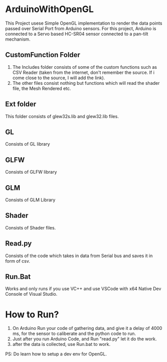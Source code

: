 # ArduinoWithOpenGL

This Project usese Simple OpenGL implementation to render the data points passed over Serial Port from Arduino sensors. For this project, Arduino is connected to a Servo based HC-SR04 sensor connected to a pan-tilt mechanism. 


## CustomFunction Folder

1. The Includes folder consists of some of the custom functions such as CSV Reader (taken from the internet, don't remember the source. If i come close to the source, I will add the link).
2. The other files consist nothing but functions which will read the shader file, the Mesh Rendered etc. 

## Ext folder

This folder consists of glew32s.lib and glew32.lib files.

## GL 

Consists of GL library

## GLFW

Consists of GLFW library

## GLM

Consists of GLM Library

## Shader 

Consists of Shader files.

## Read.py 

Consists of the code which takes in data from Serial bus and saves it in form of csv.

## Run.Bat 
Works and only runs if you use VC++ and use VSCode with x64 Native Dev Console of Visual Studio.


# How to Run?

1. On Arduino Run your code of gathering data, and give it a delay of 4000 ms, for the sensor to caliberate and the python code to run. 
2. Just after you run Arduino Code, and Run "read.py" let it do the work.
3. after the data is collected, use Run.bat to work.

PS: Do learn how to setup a dev env for OpenGL.
